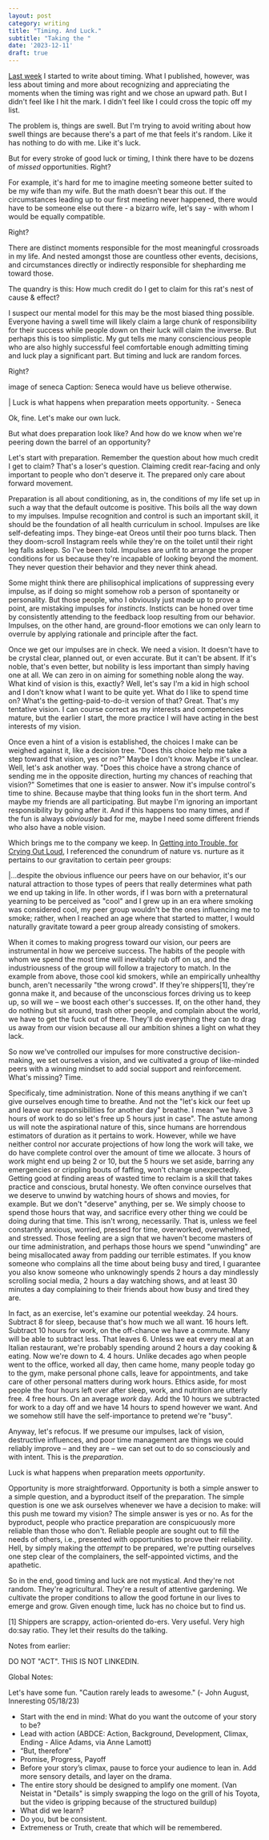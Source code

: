 ```yaml
---
layout: post
category: writing
title: "Timing. And Luck."
subtitle: "Taking the "
date: '2023-12-11'
draft: true
---
```


[Last week](https://campbellseventeen.substack.com/p/answer-the-call) I started to write about timing. What I published, however, was less about timing and more about recognizing and appreciating the moments when the timing was right and we chose an upward path. But I didn't feel like I hit the mark. I didn't feel like I could cross the topic off my list.

The problem is, things are swell. But I'm trying to avoid writing about how swell things are because there's a part of me that feels it's random. Like it has nothing to do with me. Like it's luck.

But for every stroke of good luck or timing, I think there have to be dozens of _missed_ opportunities. Right?


For example, it's hard for me to imagine meeting someone better suited to be my wife than my wife. But the math doesn't bear this out. If the circumstances leading up to our first meeting never happened, there would have to be someone else out there - a bizarro wife, let's say - with whom I would be equally compatible.

Right?

There are distinct moments responsible for the most meaningful crossroads in my life. And nested amongst those are countless other events, decisions, and circumstances directly or indirectly responsible for shepharding me toward those.

The quandry is this: How much credit do I get to claim for this rat's nest of cause & effect?

I suspect our mental model for this may be the most biased thing possible. Everyone having a swell time will likely claim a large chunk of responsibility for their success while people down on their luck will claim the inverse. But perhaps this is too simplistic. My gut tells me many consciencious people who are also highly successful feel comfortable enough admitting timing and luck play a significant part. But timing and luck are random forces.

Right?

image of seneca
Caption: Seneca would have us believe otherwise.

| Luck is what happens when preparation meets opportunity. - Seneca

Ok, fine. Let's make our own luck.

But what does preparation look like? And how do we know when we're peering down the barrel of an opportunity?

Let's start with preparation. Remember the question about how much credit I get to claim? That's a loser's question. Claiming credit rear-facing and only important to people who don't deserve it. The prepared only care about forward movement.

Preparation is all about conditioning, as in, the conditions of my life set up in such a way that the default outcome is positive. This boils all the way down to my impulses. Impulse recognition and control is such an important skill, it should be the foundation of all health curriculum in school. Impulses are like self-defeating imps. They binge-eat Oreos until their poo turns black. Then they doom-scroll Instagram reels while they're on the toilet until their right leg falls asleep. So I've been told. Impulses are unfit to arrange the proper conditions for us because they're incapable of looking beyond the moment. They never question their behavior and they never think ahead.

Some might think there are philisophical implications of suppressing every impulse, as if doing so might somehow rob a person of spontaneity or personality. But those people, who I obviously just made up to prove a point, are mistaking impulses for _instincts_. Insticts can be honed over time by consistently attending to the feedback loop resulting from our behavior. Impulses, on the other hand, are ground-floor emotions we can only learn to overrule by applying rationale and principle after the fact. 

Once we get our impulses are in check. We need a vision. It doesn't have to be crystal clear, planned out, or even accurate. But it can't be absent. If it's noble, that's even better, but nobility is less important than simply having one at all. We can zero in on aiming for something noble along the way. What kind of vision is this, exactly? Well, let's say I'm a kid in high school and I don't know what I want to be quite yet. What do I like to spend time on? What's the getting-paid-to-do-it version of that? Great. That's my tentative vision. I can course correct as my interests and competencies mature, but the earlier I start, the more practice I will have acting in the best interests of my vision.

Once even a hint of a vision is established, the choices I make can be weighed against it, like a decision tree. "Does this choice help me take a step toward that vision, yes or no?" Maybe I don't know. Maybe it's unclear. Well, let's ask another way. "Does this choice have a strong chance of sending me in the opposite direction, hurting my chances of reaching that vision?" Sometimes that one is easier to answer. Now it's impulse control's time to shine. Because maybe that thing looks fun in the short term. And maybe my friends are all participating. But maybe I'm ignoring an important responsibility by going after it. And if this happens too many times, and if the fun is always _obviously_ bad for me, maybe I need some different friends who also have a noble vision.

Which brings me to the company we keep. In [Getting into Trouble, for Crying Out Loud](https://campbellseventeen.substack.com/p/getting-into-trouble-for-crying-out), I referenced the conundrum of nature vs. nurture as it pertains to our gravitation to certain peer groups:

|...despite the obvious influence our peers have on our behavior, it's our natural attraction to those types of peers that really determines what path we end up taking in life. In other words, if I was born with a preternatural yearning to be perceived as "cool" and I grew up in an era where smoking was considered cool, my peer group wouldn't be the ones influencing me to smoke; rather, when I reached an age where that started to matter, I would naturally gravitate toward a peer group already consisting of smokers.

When it comes to making progress toward our vision, our peers are instrumental in how we perceive success. The habits of the people with whom we spend the most time will inevitably rub off on us, and the industriousness of the group will follow a trajectory to match. In the example from above, those cool kid smokers, while an empirically unhealthy bunch, aren't necessarily "the wrong crowd". If they're shippers[1], they're gonna make it, and because of the unconscious forces driving us to keep up, so will we – we boost each other's successes. If, on the other hand, they do nothing but sit around, trash other people, and complain about the world, we have to get the fuck out of there. They'll do everything they can to drag us away from our vision because all our ambition shines a light on what they lack.

So now we've controlled our impulses for more constructive decision-making, we set ourselves a vision, and we cultivated a group of like-minded peers with a winning mindset to add social support and reinforcement. What's missing? Time.

Specificaly, time administration. None of this means anything if we can't give ourselves enough time to breathe. And not the "let's kick our feet up and leave our responsibilities for another day" breathe. I mean "we have 3 hours of work to do so let's free up 5 hours just in case". The astute among us will note the aspirational nature of this, since humans are horrendous estimators of duration as it pertains to work. However, while we have neither control nor accurate projections of how long the work will take, we do have complete control over the amount of time we allocate. 3 hours of work might end up being 2 or 10, but the 5 hours we set aside, barring any emergencies or crippling bouts of faffing, won't change unexpectedly. Getting good at finding areas of wasted time to reclaim is a skill that takes practice and conscious, brutal honesty. We often convince ourselves that we deserve to unwind by watching hours of shows and movies, for example. But we don't "deserve" anything, per se. We simply choose to spend those hours that way, and sacrifice every other thing we could be doing during that time. This isn't wrong, necessarily. That is, unless we feel constantly anxious, worried, pressed for time, overworked, overwhelmed, and stressed. Those feeling are a sign that we haven't become masters of our time administration, and perhaps those hours we spend "unwinding" are being misallocated away from padding our terrible estimates. If you know someone who complains all the time about being busy and tired, I guarantee you also know someone who unknowingly spends 2 hours a day mindlessly scrolling social media, 2 hours a day watching shows, and at least 30 minutes a day complaining to their friends about how busy and tired they are.

In fact, as an exercise, let's examine our potential weekday. 24 hours. Subtract 8 for sleep, because that's how much we all want. 16 hours left. Subtract 10 hours for work, on the off-chance we have a commute. Many will be able to subtract less. That leaves 6. Unless we eat every meal at an Italian restaurant, we're probably spending around 2 hours a day cooking & eating. Now we're down to 4. 4 hours. Unlike decades ago when people went to the office, worked all day, then came home, many people today go to the gym, make personal phone calls, leave for appointments, and take care of other personal matters during work hours. Ethics aside, for most people the four hours left over after sleep, work, and nutrition are utterly free. 4 free hours. On an average _work_ day. Add the 10 hours we subtracted for work to a day off and we have 14 hours to spend however we want. And we somehow still have the self-importance to pretend we're "busy".

Anyway, let's refocus. If we presume our impulses, lack of vision, destructive influences, and poor time management are things we could reliably improve – and they are – we can set out to do so consciously and with intent. This is the _preparation_.

Luck is what happens when preparation meets _opportunity_.

Opportunity is more straightforward. Opportunity is both a simple answer to a simple question, and a byproduct itself of the preparation. The simple question is one we ask ourselves whenever we have a decision to make: will this push me toward my vision? The simple answer is yes or no. As for the byproduct, people who practice preparation are conspicuously more reliable than those who don't. Reliable people are sought out to fill the needs of others, i.e., presented with opportunities to prove their reliability. Hell, by simply making the _attempt_ to be prepared, we're putting ourselves one step clear of the complainers, the self-appointed victims, and the apathetic.

So in the end, good timing and luck are not mystical. And they're not random. They're agricultural. They're a result of attentive gardening. We cultivate the proper conditions to allow the good fortune in our lives to emerge and grow. Given enough time, luck has no choice but to find us.

[1] Shippers are scrappy, action-oriented do-ers. Very useful. Very high do:say ratio. They let their results do the talking.


Notes from earlier:
<!-- *maybe have two overlaying graphs of jaggy upward trajectories that don't line up but are congruent in their upwardness? -->

<!-- *show a linear diagonal graph with Y axis "Didn't do it. Lawyer fucked me." (0) to "Who do you think you are? I am." (100) (use the pictures from the quotes) and X axis "Life sucks and then you die" (0) to "Something funny that's good" (100) -->



<!-- *show meme bell curve "It's all luck" | "I made this happen" | "It's all luck" -->


<!-- notes for next time: what do timing and luck have to do with each other? Don't make this all about luck, this is a timing essay. -->


DO NOT "ACT". THIS IS NOT LINKEDIN.

Global Notes:

Let's have some fun. "Caution rarely leads to awesome." (- John August, Inneresting 05/18/23)

- Start with the end in mind: What do you want the outcome of your story to be?
- Lead with action (ABDCE: Action, Background, Development, Climax, Ending - Alice Adams, via Anne Lamott)
- “But, therefore”
- Promise, Progress, Payoff
- Before your story’s climax, pause to force your audience to lean in. Add more sensory details, and layer on the drama.
- The entire story should be designed to amplify one moment. (Van Neistat in "Details" is simply swapping the logo on the grill of his Toyota, but the video is gripping because of the structured buildup)
- What did we learn?
- Do you, but be consistent.
- Extremeness or Truth, create that which will be remembered.